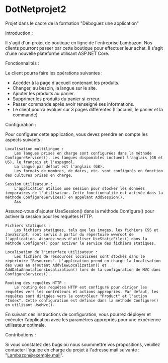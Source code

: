 # DotNetprojet2
Projet dans le cadre de la formation "Déboguez une application"

Introduction :

Il s'agit d'un projet de boutique en ligne de l'entreprise Lambazon.
Nos clients pourront passer par cette boutique pour effectuer leur achat.
Il s'agit d'une nouvelle plateforme utilisant ASP.NET Core.

Fonctionnalités :

Le client pourra faire les opérations suivantes :

- Accéder à la page d'accueil contenant les produits.
- Changer, au besoin, la langue sur le site.
- Ajouter les produits au panier.
- Supprimer les produits du panier si erreur.
- Passer commande après avoir renseigné ses informations.
- Le client pourra évoluer sur 3 pages différentes (L'accueil, le panier et la commande)

Configuration :

Pour configurer cette application, vous devez prendre en compte les aspects suivants :

    Localisation multilingue :
        Les langues prises en charge sont configurées dans la méthode ConfigureServices(). Les langues disponibles incluent l'anglais (GB et US), le français et l'espagnol.
        La langue par défaut est l'anglais (GB).
        Les formats de nombres, de dates, etc. sont configurés en fonction des cultures prises en charge.

    Session utilisateur :
        L'application utilise une session pour stocker les données temporaires de l'utilisateur. Cette fonctionnalité est activée dans la méthode ConfigureServices() en appelant AddSession().
        Ass

Assurez-vous d'ajouter UseSession() dans la méthode Configure() pour activer la session pour les requêtes HTTP.

    Fichiers statiques :
        Les fichiers statiques, tels que les images, les fichiers CSS et JavaScript, sont servis à partir du répertoire wwwroot de l'application. Assurez-vous d'utiliser UseStaticFiles() dans la méthode Configure() pour activer le service des fichiers statiques.

    Localisation de l'interface utilisateur :
        Les fichiers de ressources localisées sont stockés dans le répertoire "Resources". L'application prend en charge la localisation des vues en ajoutant AddViewLocalization() et AddDataAnnotationsLocalization() lors de la configuration de MVC dans ConfigureServices().

    Routing des requêtes HTTP :
        Le routing des requêtes HTTP est configuré pour diriger les requêtes vers les contrôleurs et actions appropriés. Par défaut, les requêtes sont dirigées vers le contrôleur "Product" et l'action "Index". Cette configuration est définie dans la méthode Configure() en utilisant UseMvc().

En suivant ces instructions de configuration, vous pourrez déployer et exécuter l'application avec les paramètres appropriés pour une expérience utilisateur optimale.

Contributions :

Si vous constatez des bugs ou nous soummettre vos propositions,
veuillez contacter l'équipe en charge du projet à l'adresse mail suivante : "Lambazon@exemple.mail".